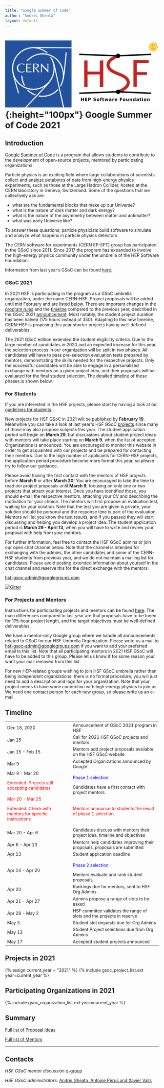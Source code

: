 ```yaml
---
title: "Google Summer of Code"
author: "Andrei Gheata"
layout: default
---
```


# ![CERN](/images/CERN-HSF-GSoC-logo.png){:height="100px"} Google Summer of Code 2021

## Introduction

[Google Summer of Code](https://summerofcode.withgoogle.com) is a program that allows students to contribute to the development of open-source projects, mentored by participating organizations.

Particle physics is an exciting field where large collaborations of scientists collect
and analyze petabytes of data from high-energy physics experiments, such as those at the Large Hadron Collider,
hosted at the CERN laboratory in Geneva, Switzerland.
Some of the questions that we collectively ask are:

- what are the fundamental blocks that make up our Universe?
- what is the nature of dark matter and dark energy?
- what is the nature of the asymmetry between matter and antimatter?
- what was early Universe like?

To answer these questions, particle physicists build software to simulate and analyze what happens in particle physics detectors.

The CERN software for experiments (CERN EP-SFT) group has participated in the GSoC since 2011. Since 2017 the program has expanded to involve the high-energy physics community under the umbrella of the HEP Software Foundation.

Information from last year’s GSoC can be found [here](/gsoc/2020/index.html).


### GSoC 2021

In 2021 HSF is participating in the program as a GSoC umbrella organization, under the name CERN-HSF. Project proposals will be added until mid February and are listed [below](#projects-in-2021). There are important changes in the [program rules](https://summerofcode.withgoogle.com/rules/)  and the [timeline](https://summerofcode.withgoogle.com/how-it-works/) compared to the previous year, described in the GSoC 2021 [announcement](https://groups.google.com/g/google-summer-of-code-discuss/c/GgvbLrFBcUQ). Most notably, the student project duration has been halved (175 hours instead of 350). Adapting to this new timeline, CERN-HSF is proposing this year shorter projects having well-defined deliverables.

The 2021 GSoC edition extended the student eligibility criteria. Due to the large number of candidates in 2020 and an expected increase for this year, the selection process in our organization will be split in two phases. All candidates will have to pass pre-selection evaluation tests prepared by mentors, demonstrating the skills needed for the respective projects. Only the successful candidates will be able to engage in a personalized exchange with mentors on a given project idea, and their proposals will be evaluated for the final student selection. The detailed [timeline](/activities/gsoc.html#timeline) of these phases is shown below.

### For Students

If you are interested in the HSF projects, please start by having a look at our [guidelines for students](/gsoc/students-guideline.html).

New projects for HSF GSoC in 2021 will be published by **February 19**. Meanwhile you can take a look at last year's HSF GSoC [projects](/gsoc/2020/index.html#projects-in-2020) since many of those may also propose subjects this year. The student application period will begin on **March 29**, but discussions about student project ideas with mentors will take place starting on **March 9**, when the list of accepted Organizations is announced. You are encouraged to monitor this website in order to get acquainted with our projects and be prepared for contacting their mentors. Due to the high number of applicants for CERN-HSF projects, the application period procedure become more formal this year, so please try to follow our guidance. 

Please avoid having the first contact with the mentors of HSF projects before **March 9** or after **March 20**! You are encouraged to take the time to read our project proposals until **March 9**, focusing on only one or two projects that attract your interest. Once you have identified those, you should e-mail the respective mentors, attaching your CV and describing the motivation for your choice. The mentors will first propose an evaluation test, waiting for your solution. Note that the test you are given is private, your solution should be personal and the response time is part of the evaluation. Mentors will let you know the test results, and if you passed they will start discussing and helping you develop a project idea. The student application period is **March 29 - April 13**, when you will have to write and review your proposal with help from your mentors.

For further information, feel free to contact the HSF GSoC admins or join our open chat channel below. Note that the channel is intended for exchanging with the admins, the other candidates and some of the CERN-HSF students from previous year, and we do not maintain a mailing list for candidates. Please avoid posting extended information about yourself in the chat channel and reserve this for the direct exchange with the mentors.

[hsf-gsoc-admin@googlegroups.com](mailto:hsf-gsoc-admin@googlegroups.com)

[![Gitter](https://badges.gitter.im/HSF/HSF-GSoC.svg)](https://gitter.im/HSF/HSF-GSoC?utm_source=badge&utm_medium=badge&utm_campaign=pr-badge)

### For Projects and Mentors

Instructions for participating projects and mentors can be found [here](/gsoc/guideline.html). The main differences compared to last year are that proposals have to be tuned for 175-hour project length, and the target objectives must be well-defined deliverables.

We have a mentor-only Google group where we handle all announcements related to GSoC for our HSF Umbrella Organization. Please write us a mail to [hsf-gsoc-admin@googlegroups.com](mailto:hsf-gsoc-admin@googlegroups.com) if you want to add your preferred email to this list. Note that all participating mentors in 2021 HSF GSoC will have to be added to this group. Please let us know if for some reason your want your mail removed from this list.

For new HEP-related groups wishing to join HSF GSoC umbrella rather than being independent organizations: there is no formal procedure, you will just need to add a description and logo for your organization. Note that your project needs to have some connection with high-energy physics to join us. We need one contact person for each new group, so please write us an e-mail.

## Timeline

<table class="table table-hover table-striped">
  <tr>
    <td> Dec 18, 2020 </td>
    <td> Announcement of GSoC 2021 program in HSF </td>
  </tr>
  <tr>
    <td> Jan 15 </td>
    <td>Call for 2021 HSF GSoC projects and mentors</td>
  </tr>
  <tr>
    <td> Jan 15 - Feb 15 </td>
    <td> Mentors add project proposals available on the HSF GSoC website </td>
  </tr>
  <tr>
    <td> Mar 9 </td>
    <td> Accepted Organizations announced by Google </td>
  </tr>
  <tr>
    <td> Mar 9 - Mar 20 <p><font color="red"> Extended. Projects still accepting candidates </font></p></td>
    <td><p><font color="blue"> Phase 1 selection </font></p> Candidates have a first contact with project mentors. </td>
  </tr>
  <tr style="color: red;">
    <td> Mar 20 - Mar 25 <p><font color="red"> Extended. Check with mentors for specific instructions </font></p></td>
    <td> <p><font color="red"> Mentors announce to students the result of phase 1 selection </font></p> </td>
  </tr>
  <tr>
    <td> Mar 20 - Apr 6 </td>
    <td> Candidates discuss with mentors their project idea, timeline and objectives </td>
  </tr>
  <tr>
    <td> Apr 6 - Apr 13 </td>
    <td> Mentors help candidates improving their proposals, proposals are submitted </td>
  </tr>
  <tr>
    <td> Apr 13 </td>
    <td> Student application deadline </td>
  </tr>
  <tr>
    <td> Apr 14 - Apr 20 </td>
    <td><p><font color="blue"> Phase 2 selection </font></p> Mentors evaluate and rank student proposals. </td>
  </tr>
  <tr>
    <td> Apr 20 </td>
    <td> Rankings due for mentors, sent to HSF Org Admins </td>
  </tr>
  <tr>
    <td> Apr 21 - Apr 27 </td>
    <td> Admins propose a range of slots to be asked</td>
  </tr>
  <tr>
    <td> Apr 28 - May 2 </td>
    <td> HSF commitee validates the range of slots and the projects in reserve </td>
  </tr>
  <tr>
    <td> May 3 </td>
    <td> Student slot requests due for Org Admins </td>
  </tr>
  <tr>
    <td> May 13 </td>
    <td> Student Project selections due from Org Admins </td>
  </tr>
  <tr>
    <td> May 17 </td>
    <td> Accepted student projects announced  </td>
  </tr>
</table>

## Projects in 2021

{% assign current_year = "2021" %}
{% include gsoc_project_list.ext year=current_year %}

## Participating Organizations in 2021

{% include gsoc_organization_list.ext year=current_year %}

## Summary

[Full list of Proposal Ideas](/gsoc/2021/summary.html)

[Full list of Mentors](/gsoc/2021/mentors.html)

---

## Contacts

*HSF GSoC mentor discussion* [e-group](mailto:hep-software-foundation-google-summer-of-code@googlegroups.com)

*HSF GSoC administrators:* [Andrei Gheata, Antoine Pérus and Xavier Valls](mailto:hsf-gsoc-admin@googlegroups.com)

